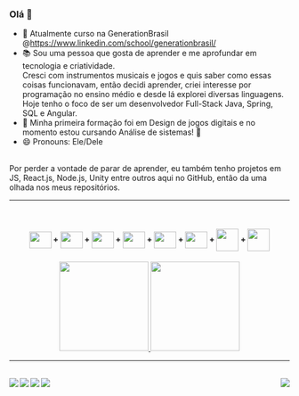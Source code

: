 

### Olá 👋


- 🌱 Atualmente curso na GenerationBrasil @https://www.linkedin.com/school/generationbrasil/
- 📚 Sou uma pessoa que gosta de aprender e me aprofundar em tecnologia e criatividade.<br>
     Cresci com instrumentos musicais e jogos e quis saber como essas coisas funcionavam, então decidi aprender, criei interesse por programação no ensino médio e desde lá explorei diversas linguagens. Hoje tenho o foco de ser um desenvolvedor Full-Stack Java, Spring, SQL e Angular.
- 🎒 Minha primeira formação foi em Design de jogos digitais e no momento estou cursando Análise de sistemas! 🚀
- 😄 Pronouns: Ele/Dele
<br>
Por perder a vontade de parar de aprender, eu também tenho projetos em JS, React.js, Node.js, Unity entre outros aqui no GitHub, então da uma olhada nos meus repositórios.
<hr>
     &nbsp;   &nbsp;   &nbsp;   &nbsp;   &nbsp;   &nbsp;
 <h4 align="center">
  <img align="center" height="30" width="40" src="https://cdn.jsdelivr.net/gh/devicons/devicon/icons/javascript/javascript-original.svg"> + 
  <img align="center" height="30" width="40" src="https://cdn.jsdelivr.net/gh/devicons/devicon/icons/java/java-original.svg"> +
  <img align="center" height="30" width="40" src="https://cdn.jsdelivr.net/gh/devicons/devicon/icons/spring/spring-original.svg"> +
  <img align="center" height="30" width="40" src="https://cdn.jsdelivr.net/gh/devicons/devicon/icons/mysql/mysql-original.svg"> +
  <img align="center" height="30" width="40" src="https://cdn.jsdelivr.net/gh/devicons/devicon/icons/mongodb/mongodb-original.svg"> +
  <img align="center" height="30" width="40" src="https://cdn.jsdelivr.net/gh/devicons/devicon/icons/xd/xd-plain.svg"> +
  <img align="center" width="40" src="https://cdn.jsdelivr.net/gh/devicons/devicon/icons/docker/docker-plain-wordmark.svg"> +
  <img align="center" width="40" src="https://cdn.jsdelivr.net/gh/devicons/devicon/icons/react/react-original-wordmark.svg"> 
<h4/> 
     
  </hr>
    <p align="center">
    <a href="https://github.com/novaavos">
    <img height="160em" src="https://github-readme-stats.vercel.app/api?username=novaavos&show_icons=true&theme=material-palenight&include_all_commits=true&count_private=true&text_color=f0f2f5"/>
    <img height="160em" src="https://github-readme-stats.vercel.app/api/top-langs/?username=novaavos&layout=compact&langs_count=16&theme=material-palenight&text_color=f0f2f5"/>
    </a></p>
  <hr>
     &nbsp;   &nbsp;   &nbsp;   &nbsp;   &nbsp;   &nbsp;
  </hr>
<br>
 <div>
   <a href="https://www.linkedin.com/in/gustavo-martins-727a1ab3/" target="_blank" rel="noopener noreferrer">
     <img align="left" src="https://img.shields.io/badge/LinkedIn-0077B5?style=for-the-badge&logo=linkedin&logoColor=white"/>
   </a>
   <a href="https://wa.me/+5519992667795" target="_blank" rel="noopener noreferrer">
     <img align="left" src="https://img.shields.io/badge/WhatsApp-25D366?style=for-the-badge&logo=whatsapp&logoColor=white"/>
   </a>   
   <a href="mailto:avosjogos@gmail.com?subject=Olá%20Gustavo!" target="_blank" rel="noopener noreferrer">
     <img align="left" src="https://img.shields.io/badge/Gmail-D14836?style=for-the-badge&logo=gmail&logoColor=white"/>
   </a>
   <a href="https://discordapp.com/users/483395928938512384" target="_blank" rel="noopener noreferrer">
     <img align="left" src="https://img.shields.io/badge/Discord-7289DA?style=for-the-badge&logo=discord&logoColor=white"/>
   </a> 
   <img align="right" src="https://cdn.betterttv.net/emote/60d09e6a8ed8b373e42174b7/2x"/>
 </div>
<br>
